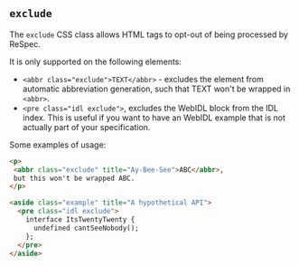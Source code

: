## `exclude`

The `exclude` CSS class allows HTML tags to opt-out of being processed by ReSpec. 

It is only supported on the following elements:

 * `<abbr class="exclude">TEXT</abbr>` - excludes the element from automatic abbreviation generation, such that TEXT won't be wrapped in `<abbr>`. 
 * `<pre class="idl exclude">`, excludes the WebIDL block from the IDL index. This is useful if you want to have an WebIDL example that is not actually part of your specification.

Some examples of usage:

```html "example": "Excluding things"
<p>
 <abbr class="exclude" title="Ay-Bee-See">ABC</abbr>,
 but this won't be wrapped ABC.
</p>

<aside class="example" title="A hypothetical API">
  <pre class="idl exclude">
    interface ItsTwentyTwenty {
      undefined cantSeeNobody();
    };
  </pre>
</aside>
```